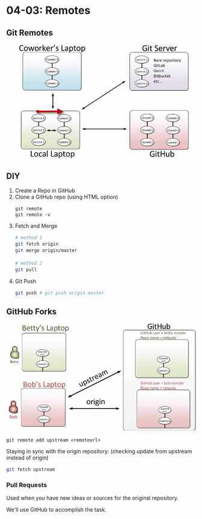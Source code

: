 # 04-03: Remotes

## Git Remotes
![](img/2020-11-21-10-15-06.png)
 
## DIY
1. Create a Repo in GitHub
2. Clone a GitHub repo (using HTML option)
    ```
    git remote
    git remote -v
    ```
3. Fetch and Merge
    ```sh
    # method 1
    git fetch origin
    git merge origin/master

    # method 2
    git pull
    ```
4. Git Push
    ```sh
    git push # git push origin master
    ```

## GitHub Forks
![](img/2020-11-21-12-30-58.png)

```
git remote add upstream <remoteurl>
```

Staying in sync with the origin repository: (checking update from upstream instead of origin)
```sh
git fetch upstream
```
### Pull Requests
Used when you have new ideas or sources for the original repository.

We'll use GitHub to accomplish the task.